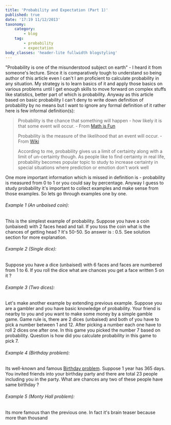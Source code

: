 ```yaml
---
title: 'Probability and Expectation (Part 1)'
published: true
date: '17:19 11/12/2013'
taxonomy:
    category:
        - blog
    tag:
        - probability
        - expectation
body_classes: 'header-lite fullwidth blogstyling'
---
```


"Probability is one of the misunderstood subject on earth" - I heard it from someone's lecture. Since it is comparatively tough to understand so being author of this article even I can't I am proficient to calculate probability in any situation. My strategy is to learn basics of it and apply those basics on various problems until I get enough skills to move forward on complex stuffs like statistics, better part of which is probability. Anyway as this article based on basic probability I can't deny to write down definition of probability by no means but I want to ignore any formal definition of it rather here is few informal definition(s):

> Probability is the chance that something will happen - how likely it is that some event will occur. - From [Math is Fun](https://www.mathsisfun.com/definitions/probability.html)
> 
> Probability is the measure of the likelihood that an event will occur. - From [Wiki](https://en.wikipedia.org/wiki/Probability)
> 
> According to me, probability gives us a limit of certainty along with a limit of un-certainty though. As people like to find certainty in real life, probability becomes popular topic to study to increase certainty in special situations where prediction or emotion don't work well

One more important information which is missed in definition is - probability is measured from 0 to 1 or you could say by percentage. Anyway I guess to study probability it's important to collect examples and make sense from those examples. So lets go through examples one by one.

###### Example 1 (An unbaised coin):
This is the simplest example of probability. Suppose you have a coin (unbaised) with 2 faces head and tail. If you toss the coin what is the chances of getting head ? It's 50-50. So answer is : 0.5. See solution section for more explanation.

###### Example 2 (Single dice):
Suppose you have a dice (unbaised) with 6 faces and faces are numbered from 1 to 6. If you roll the dice what are chances you get a face written 5 on it ? 

###### Example 3 (Two dices):
Let's make another example by extending previous example. Suppose you are a gambler and you have basic knowledge of probability. Your friend is nearby to you and you want to make some money by a simple gamble game. Game rule is, there are 2 dices (unbaised) and both of you have to pick a number between 1 and 12. After picking a number each one have to roll 2 dices one after one. In this game you picked the number 7 based on probability. Question is how did you calculate probability in this game to pick 7.

###### Example 4 (Birthday problem):
Its well-known and famous [Birthday problem](https://en.wikipedia.org/wiki/Birthday_problem). Suppose 1 year has 365 days. You invited friends into your birthday party and there are total 23 people including you in the party. What are chances any two of these people have same birthday ?

###### Example 5 (Monty Hall problem):
Its more famous than the previous one. In fact it's brain teaser because more than thousand 


